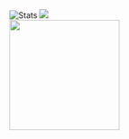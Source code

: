 <div class="readmePage">
    	<img src="https://github-profile-summary-cards.vercel.app/api/cards/stats?username=kanansnote&theme=maroongold" alt="Stats">
    	<img src="https://github-profile-summary-cards.vercel.app/api/cards/repos-per-language?username=kanansnote&theme=maroongold">
	<br>
	<img src="https://github-profile-summary-cards.vercel.app/api/cards/profile-details?username=kanansnote&theme=maroongold" height="195"><br><br>
</div>
